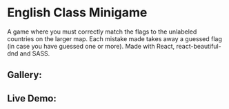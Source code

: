 # English Class Minigame

A game where you must correctly match the flags to the unlabeled countries on the larger map. Each mistake made takes away a guessed flag (in case you have guessed one or more). Made with React, react-beautiful-dnd and SASS.

## Gallery:

## Live Demo: